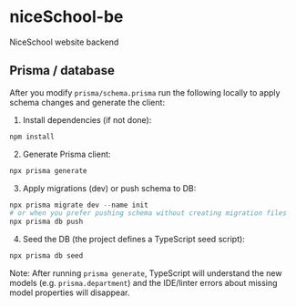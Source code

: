 # niceSchool-be
NiceSchool website backend


## Prisma / database

After you modify `prisma/schema.prisma` run the following locally to apply schema changes and generate the client:

1. Install dependencies (if not done):

```powershell
npm install
```

2. Generate Prisma client:

```powershell
npx prisma generate
```

3. Apply migrations (dev) or push schema to DB:

```powershell
npx prisma migrate dev --name init
# or when you prefer pushing schema without creating migration files
npx prisma db push
```

4. Seed the DB (the project defines a TypeScript seed script):

```powershell
npx prisma db seed
```

Note: After running `prisma generate`, TypeScript will understand the new models (e.g. `prisma.department`) and the IDE/linter errors about missing model properties will disappear.
